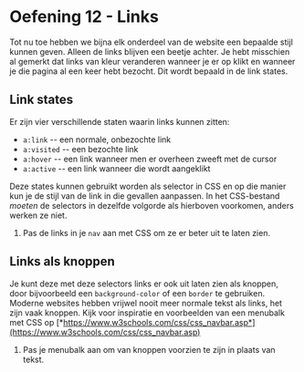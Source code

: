 # Oefening 12 - Links

Tot nu toe hebben we bijna elk onderdeel van de website een bepaalde stijl kunnen geven. Alleen de links blijven een beetje achter. Je hebt misschien al gemerkt dat links van kleur veranderen wanneer je er op klikt en wanneer je die pagina al een keer hebt bezocht. Dit wordt bepaald in de link states.

## Link states

Er zijn vier verschillende staten waarin links kunnen zitten:

-   `a:link` -- een normale, onbezochte link
-   `a:visited` -- een bezochte link
-   `a:hover` -- een link wanneer men er overheen zweeft met de cursor
-   `a:active` -- een link wanneer die wordt aangeklikt

Deze states kunnen gebruikt worden als selector in CSS en op die manier kun je de stijl van de link in die gevallen aanpassen. In het CSS-bestand *moeten* de selectors in dezelfde volgorde als hierboven voorkomen, anders werken ze niet.

1.  Pas de links in je `nav` aan met CSS om ze er beter uit te laten zien.

## Links als knoppen

Je kunt deze met deze selectors links er ook uit laten zien als knoppen, door bijvoorbeeld een `background-color` of een `border` te gebruiken. Moderne websites hebben vrijwel nooit meer normale tekst als links, het zijn vaak knoppen. Kijk voor inspiratie en voorbeelden van een menubalk met CSS op [*https://www.w3schools.com/css/css_navbar.asp*](https://www.w3schools.com/css/css_navbar.asp)

1.  Pas je menubalk aan om van knoppen voorzien te zijn in plaats van tekst.
